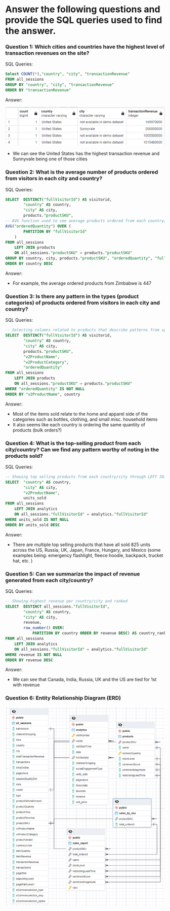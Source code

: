 # Answer the following questions and provide the SQL queries used to find the answer.

    
### **Question 1: Which cities and countries have the highest level of transaction revenues on the site?**


SQL Queries:
```SQL
Select COUNT(*),"country", "city", "transactionRevenue"
FROM all_sessions
GROUP BY "country", "city", "transactionRevenue"
ORDER BY "transactionRevenue"
```


Answer:

![revenue](./images/revenue.png)

- We can see the United States has the highest transaction revenue and Sunnyvale being one of those cities



### **Question 2: What is the average number of products ordered from visitors in each city and country?**


SQL Queries:
```SQL
SELECT  DISTINCT("fullVisitorId") AS visitorid, 
		"country" AS country, 
		"city" AS city, 
		products."productSKU", 
-- AVG function used to see average products ordered from each country/city
AVG("orderedQuantity") OVER (
		PARTITION BY "fullVisitorId"
	)
FROM all_sessions
	LEFT JOIN products
	ON all_sessions."productSKU" = products."productSKU"
GROUP BY country, city, products."productSKU", "orderedQuantity", "fullVisitorId"
ORDER BY country DESC
```
Answer: 

- For example, the average ordered products from Zimbabwe is 447





### **Question 3: Is there any pattern in the types (product categories) of products ordered from visitors in each city and country?**


SQL Queries:
```SQL
-- Selecting columns related to products that describe patterns from specific countries/cities
SELECT  DISTINCT("fullVisitorId") AS visitorid, 
		"country" AS country, 
		"city" AS city, 
		products."productSKU",
		"v2ProductName",
		"v2ProductCategory",
		"orderedQuantity"
FROM all_sessions
	LEFT JOIN products
	ON all_sessions."productSKU" = products."productSKU"
WHERE "orderedQuantity" IS NOT NULL
ORDER BY "v2ProductName", country 

```


Answer: 
        
- Most of the items sold relate to the home and apparel side of the categories such as bottles, clothing, and small misc. household items   
- It also seems like each country is ordering the same quantity of products (bulk orders?)






### **Question 4: What is the top-selling product from each city/country? Can we find any pattern worthy of noting in the products sold?**


SQL Queries:
```SQL
-- Showing top selling products from each country/city through LEFT JOIN
SELECT	"country" AS country, 
		"city" AS city, 
		"v2ProductName",
		units_sold
FROM all_sessions
	LEFT JOIN analytics
	ON all_sessions."fullVisitorId" = analytics."fullVisitorId"
WHERE units_sold IS NOT NULL
ORDER BY units_sold DESC
```
Answer:
- There are multiple top selling products that have all sold 825 units across the US, Russia, UK, Japan, France, Hungary, and Mexico (some examples being: emergency flashlight, fleece hoodie, backpack, trucket hat, etc. )





### **Question 5: Can we summarize the impact of revenue generated from each city/country?**

SQL Queries:
```SQL
-- Showing highest revenue per country/city and ranked
SELECT	DISTINCT all_sessions."fullVisitorId",
		"country" AS country, 
		"city" AS city, 
		revenue,
		row_number() OVER(
			PARTITION BY country ORDER BY revenue DESC) AS country_rank
FROM all_sessions
	LEFT JOIN analytics
	ON all_sessions."fullVisitorId" = analytics."fullVisitorId"
WHERE revenue IS NOT NULL
ORDER BY revenue DESC
```


Answer:
- We can see that Canada, India, Russia, UK and the US are tied for 1st with revenue 

### **Question 6: Entity Relationship Diagram (ERD)**
![q1_pic](./Images/ERD.png)






